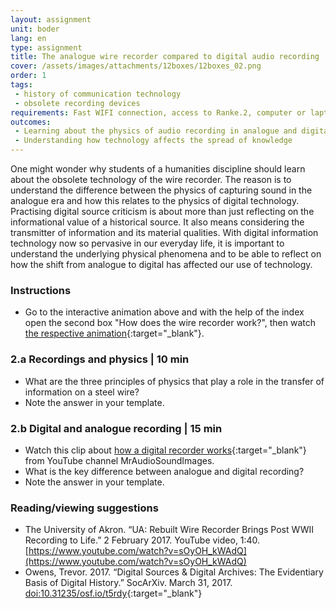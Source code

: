 ```yaml
---
layout: assignment
unit: boder
lang: en
type: assignment
title: The analogue wire recorder compared to digital audio recording
cover: /assets/images/attachments/12boxes/12boxes_02.png
order: 1
tags:
 - history of communication technology
 - obsolete recording devices
requirements: Fast WIFI connection, access to Ranke.2, computer or laptop, application on laptop or computer to view video.
outcomes:
 - Learning about the physics of audio recording in analogue and digital form
 - Understanding how technology affects the spread of knowledge
---
```


One might wonder why students of a humanities discipline should learn about the obsolete technology of the wire recorder. The reason is to understand the difference between the physics of capturing sound in the analogue era and how this relates to the physics of digital technology. Practising digital source criticism is about more than just reflecting on the informational value of a historical source. It also means considering the transmitter of information and its material qualities. With digital information technology now so pervasive in our everyday life, it is important to understand the underlying physical phenomena and to be able to reflect on how the shift from analogue to digital has affected our use of technology.

<!-- more -->

<!-- briefing-student -->

### Instructions
<!-- section-contents -->

- Go to the interactive animation above and with the help of the index open the second box "How does the wire recorder work?", then watch [the respective animation](https://ranke2.uni.lu/klynt/en/){:target="_blank"}.

<!-- section -->

### 2.a  Recordings and physics | 10 min
<!-- section-contents -->

- What are the three principles of physics that play a role in the transfer of information on a steel wire?
- Note the answer in your template.

<!-- section -->

### 2.b  Digital and analogue recording | 15 min
<!-- section-contents -->

- Watch this clip about [how a digital recorder works](https://youtu.be/SfEXnX__X9Y){:target="_blank"} from YouTube channel MrAudioSoundImages.
- What is the key difference between analogue and digital recording?
- Note the answer in your template.

<!-- section -->

### Reading/viewing  suggestions
<!-- section-contents -->

- The University of Akron. “UA: Rebuilt Wire Recorder Brings Post WWII Recording to Life.” 2 February 2017. YouTube video, 1:40. [https://www.youtube.com/watch?v=sOyOH_kWAdQ](https://www.youtube.com/watch?v=sOyOH_kWAdQ)  
- Owens, Trevor. 2017. “Digital Sources & Digital Archives: The Evidentiary Basis of Digital History.” SocArXiv. March 31, 2017. [doi:10.31235/osf.io/t5rdy](doi:10.31235/osf.io/t5rdy){:target="_blank"} 


<!-- briefing-teacher -->
